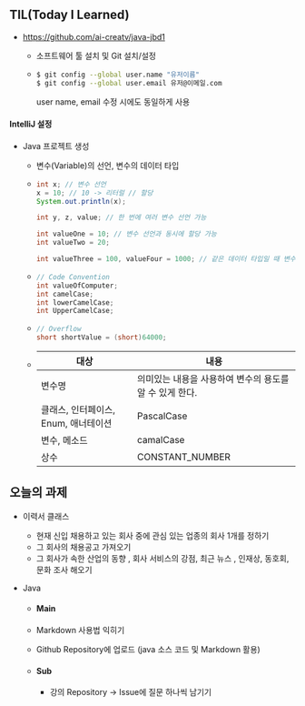 ## TIL(Today I Learned)

- https://github.com/ai-creatv/java-jbd1

  - 소프트웨어 툴 설치 및 Git 설치/설정

  - ```bash
    $ git config --global user.name "유저이름"
    $ git config --global user.email 유저@이메일.com
    ```

    user name, email 수정 시에도 동일하게 사용

#### IntelliJ 설정 

- Java 프로젝트 생성
  - 변수(Variable)의 선언, 변수의 데이터 타입

  - ```` java
    int x; // 변수 선언
    x = 10; // 10 -> 리터럴 // 할당
    System.out.println(x);
    
    int y, z, value; // 한 번에 여러 변수 선언 가능
    
    int valueOne = 10; // 변수 선언과 동시에 할당 가능
    int valueTwo = 20;
    
    int valueThree = 100, valueFour = 1000; // 같은 데이터 타입일 때 변수 선언, 할당
    
    ````

  - ```` java
    // Code Convention
    int valueOfComputer;
    int camelCase;
    int lowerCamelCase;
    int UpperCamelCase;
    ````

  - ```` java
    // Overflow
    short shortValue = (short)64000;
    ````

    

  - | 대상                                 | 내용                                                    |
    | ------------------------------------ | ------------------------------------------------------- |
    | 변수명                               | 의미있는 내용을 사용하여 변수의 용도를 알 수 있게 한다. |
    | 클래스, 인터페이스, Enum, 애너테이션 | PascalCase                                              |
    | 변수, 메소드                         | camalCase                                               |
    | 상수                                 | CONSTANT_NUMBER                                         |



## 오늘의 과제

- 이력서 클래스

  - 현재 신입 채용하고 있는 회사 중에 관심 있는 업종의 회사 1개를 정하기
  - 그 회사의 채용공고 가져오기
  - 그 회사가 속한 산업의 동향 , 회사 서비스의 강점, 최근 뉴스 , 인재상, 동호회, 문화 조사 해오기

- Java

  -  #### Main

    - Markdown 사용법 익히기
    - Github Repository에 업로드 (java 소스 코드 및 Markdown 활용)

  - #### Sub

    - 강의 Repository -> Issue에 질문 하나씩 남기기

  

  

  



